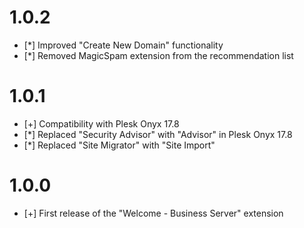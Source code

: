 # 1.0.2

* [*] Improved "Create New Domain" functionality
* [*] Removed MagicSpam extension from the recommendation list

# 1.0.1

* [+] Compatibility with Plesk Onyx 17.8
* [*] Replaced "Security Advisor" with "Advisor" in Plesk Onyx 17.8
* [*] Replaced "Site Migrator" with "Site Import"

# 1.0.0

* [+] First release of the "Welcome - Business Server" extension
